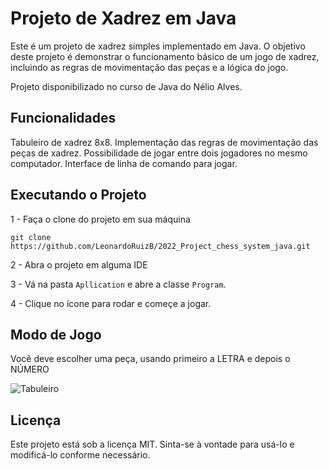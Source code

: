 # Projeto de Xadrez em Java

Este é um projeto de xadrez simples implementado em Java. O objetivo deste projeto é demonstrar o funcionamento básico de um jogo de xadrez, incluindo as regras de movimentação das peças e a lógica do jogo.

Projeto disponibilizado no curso de Java do Nélio Alves.

## Funcionalidades

Tabuleiro de xadrez 8x8.
Implementação das regras de movimentação das peças de xadrez.
Possibilidade de jogar entre dois jogadores no mesmo computador.
Interface de linha de comando para jogar.

## Executando o Projeto

1 - Faça o clone do projeto em sua máquina 

`git clone https://github.com/LeonardoRuizB/2022_Project_chess_system_java.git`

2 - Abra o projeto em alguma IDE

3 - Vá na pasta `Apllication` e abre a classe `Program`.

4 - Clique no ícone para rodar e começe a jogar.

## Modo de Jogo

Você deve escolher uma peça, usando primeiro a LETRA e depois o NÚMERO

![Tabuleiro](https://github.com/LeonardoRuizB/2022_Project_chess_system_java/assets/92493176/5ddf9d02-a5c8-432e-8de4-49abe9309b7c)

## Licença
Este projeto está sob a licença MIT. Sinta-se à vontade para usá-lo e modificá-lo conforme necessário.
